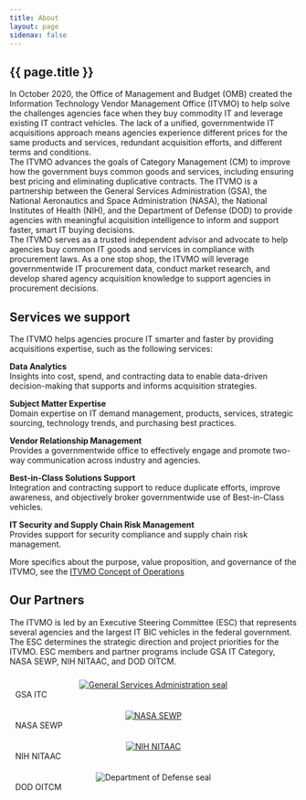 ```yaml
---
title: About
layout: page
sidenav: false
---
```


<section class="grid-container border-bottom border-gray-30 padding-left-0 padding-right-1">
<h1 class="margin-top-0">{{ page.title }}</h1>
<div class="margin-bottom-2">In October 2020, the Office of Management and Budget (OMB) created the Information Technology Vendor Management Office (ITVMO) to help solve the challenges agencies face when they buy commodity IT and leverage existing IT contract vehicles. The lack of a unified, governmentwide IT acquisitions approach means agencies experience different prices for the same products and services, redundant acquisition efforts, and different terms and conditions.</div>

<div class="margin-bottom-2">The ITVMO advances the goals of Category Management (CM) to improve how the government buys common goods and services, including ensuring best pricing and eliminating duplicative contracts. The ITVMO is a partnership between the General Services Administration (GSA), the National Aeronautics and Space Administration (NASA), the National Institutes of Health (NIH), and the Department of Defense (DOD) to provide agencies with meaningful acquisition intelligence to inform and support faster, smart IT buying decisions.</div>

<div class="margin-bottom-2">The ITVMO serves as a trusted independent advisor and advocate to help agencies buy common IT goods and services in compliance with procurement laws. As a one stop shop, the ITVMO will leverage governmentwide IT procurement data, conduct market research, and develop shared agency acquisition knowledge to support agencies in procurement decisions.</div>
</section>

<section class="grid-container border-bottom border-gray-30 padding-left-1 padding-right-1">
<div class="inner">
    <h2>Services we support</h2>
</div>
<div class="margin-bottom-2">The ITVMO helps agencies procure IT smarter and faster by providing acquisitions expertise, such as the following services:

<p><strong>Data Analytics</strong> <br>
Insights into cost, spend, and contracting data to enable data-driven decision-making that supports and informs acquisition strategies.</p>

<p><strong>Subject Matter Expertise</strong><br>
Domain expertise on IT demand management, products, services, strategic sourcing, technology trends, and purchasing best practices.</p>

<p><strong>Vendor Relationship Management</strong><br>
Provides a governmentwide office to effectively engage and promote two-way communication across industry and agencies.</p>

<p><strong>Best-in-Class Solutions Support</strong><br>
Integration and contracting support to reduce duplicate efforts, improve awareness, and objectively broker governmentwide use of Best-in-Class vehicles.</p>

<p><strong>IT Security and Supply Chain Risk Management</strong><br>
Provides support for security compliance and supply chain risk management.</p>

<p>More specifics about the purpose, value proposition, and governance of the ITVMO, see the <a href="{{site.baseurl}}/assets/files/ITVMO-Concept-of-Operations-FINAL-DRAFT-v1.1-(5).pdf">ITVMO Concept of Operations</a></p>
</div>
</section>

<section class="grid-container padding-left-1 padding-right-1">
  <h2>Our Partners</h2>
  <p>The ITVMO is led by an Executive Steering Committee (ESC) that represents several agencies and the largest IT BIC vehicles in the federal government. The ESC determines the strategic direction and project priorities for the ITVMO. ESC members and partner programs include GSA IT Category, NASA SEWP, NIH NITAAC, and DOD OITCM.</p>
   <div class="grid-container">
            <div class="usa-graphic-list__row grid-row grid-gap padding-top-0">
                 <div class="tablet:grid-col-2 container" style="padding:10px;">
                 <center><a href="https://www.gsa.gov/technology/information-technology-category"><img class="seal" src="{{site.baseurl}}/assets/images/logos/gsa-logo.jpg" alt="General Services Administration seal"></a></center>
                    <div class="seal-name">
                        GSA ITC
                    </div>
                </div>
                <div class="tablet:grid-col-2 container" style="padding:10px;">
                <center><a href="https://www.sewp.nasa.gov/"><img class="seal-nasa" src="{{site.baseurl}}/assets/images/logos/NASA-SEWP.png" alt="NASA SEWP"></a></center>
                    <div class="seal-name">
                        NASA SEWP
                    </div>
                </div>
                <div class="tablet:grid-col-2 container" style="padding:10px;">
                  <center><a href="https://nitaac.nih.gov/"><img class="seal" src="{{site.baseurl}}/assets/images/logos/NIH NITAAC.png" alt="NIH NITAAC"></a></center>
                    <div class="seal-name">
                        NIH NITAAC
                    </div>
                </div>
                <div class="tablet:grid-col-2 container" style="padding:10px;">
                 <center><img class="seal" src="{{site.baseurl}}/assets/images/logos/department-of-defense.png" alt="Department of Defense seal"></center>
                    <div class="seal-name">
                        DOD OITCM
                    </div>   
                </div>
             </div> 
   </div>	
</section>
